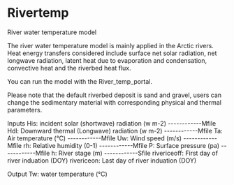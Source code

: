 # Rivertemp

River water temperature model 

The river water temperature model is mainly applied in the Arctic rivers. Heat energy transfers considered include surface net solar radiation, net longwave radiation, latent heat due to evaporation and condensation, convective heat and the riverbed heat flux. 

You can run the model with the River_temp_portal.

Please note that the default riverbed deposit is sand and gravel, users can change the sedimentary material with corresponding physical and thermal parameters. 

Inputs
His: incident solar (shortwave) radiation (w m-2)   ------------Mfile 
Hdl: Downward thermal (Longwave) radiation (w m-2)  ------------Mfile 
Ta: Air temperature (°C)                            ------------Mfile 
Uw:  Wind speed (m/s)                               ------------Mfile 
rh: Relative humidity (0-1)                         ------------Mfile 
P: Surface pressure (pa)                            ------------Mfile 
h:  River stage (m)                                 ------------Sfile 
rivericeoff: First day of river induation (DOY)
rivericeon: Last day of river induation (DOY)

Output
Tw: water temperature (°C)



